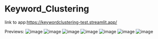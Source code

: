 # Keyword_Clustering

link to app:https://keywordclustering-test.streamlit.app/

Previews:
![image](https://github.com/Soumiksb06/Keyword_Clustering/assets/87870240/8c6f8353-b35a-4011-a744-ce958ec61db6)
![image](https://github.com/Soumiksb06/Keyword_Clustering/assets/87870240/f62f8f17-a9c5-4c5e-9cb0-19f0bf7d87b3)
![image](https://github.com/Soumiksb06/Keyword_Clustering/assets/87870240/2eaede2f-0655-49bb-8d59-03d1c750ed18)
![image](https://github.com/Soumiksb06/Keyword_Clustering/assets/87870240/3416e075-3130-4aba-9920-0bbda249a1cf)
![image](https://github.com/Soumiksb06/Keyword_Clustering/assets/87870240/c06d3386-24e7-4bf8-bd55-41cc5720aab7)
![image](https://github.com/Soumiksb06/Keyword_Clustering/assets/87870240/b0b4f7d0-7a3b-4a73-ac98-09f50af1c256)
![image](https://github.com/Soumiksb06/Keyword_Clustering/assets/87870240/a23af143-cf72-464d-bdd0-d48973398a43)

